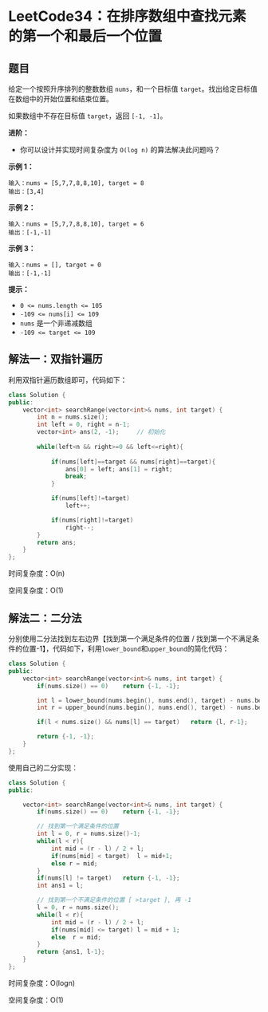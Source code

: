 # LeetCode34：在排序数组中查找元素的第一个和最后一个位置

## 题目

给定一个按照升序排列的整数数组 `nums`，和一个目标值 `target`。找出给定目标值在数组中的开始位置和结束位置。

如果数组中不存在目标值 `target`，返回 `[-1, -1]`。

**进阶：**

- 你可以设计并实现时间复杂度为 `O(log n)` 的算法解决此问题吗？

 

**示例 1：**

```
输入：nums = [5,7,7,8,8,10], target = 8
输出：[3,4]
```

**示例 2：**

```
输入：nums = [5,7,7,8,8,10], target = 6
输出：[-1,-1]
```

**示例 3：**

```
输入：nums = [], target = 0
输出：[-1,-1]
```

 

**提示：**

- `0 <= nums.length <= 105`
- `-109 <= nums[i] <= 109`
- `nums` 是一个非递减数组
- `-109 <= target <= 109`

## 解法一：双指针遍历

利用双指针遍历数组即可，代码如下：

```c++
class Solution {
public:
    vector<int> searchRange(vector<int>& nums, int target) {
        int n = nums.size();
        int left = 0, right = n-1;
        vector<int> ans(2, -1);		// 初始化
        
        while(left<n && right>=0 && left<=right){
            
            if(nums[left]==target && nums[right]==target){
                ans[0] = left; ans[1] = right;
                break;
            }

            if(nums[left]!=target)
                left++;

            if(nums[right]!=target)
                right--;
        }
        return ans;
    }
};
```

时间复杂度：O(n)

空间复杂度：O(1)

## 解法二：二分法

分别使用二分法找到左右边界【找到第一个满足条件的位置 / 找到第一个不满足条件的位置-1】，代码如下，利用`lower_bound`和`upper_bound`的简化代码：

```c++
class Solution {
public:
    vector<int> searchRange(vector<int>& nums, int target) {
        if(nums.size() == 0)    return {-1, -1};

        int l = lower_bound(nums.begin(), nums.end(), target) - nums.begin();
        int r = upper_bound(nums.begin(), nums.end(), target) - nums.begin();

        if(l < nums.size() && nums[l] == target)   return {l, r-1};

        return {-1, -1};
    }
};
```

使用自己的二分实现：

```c++
class Solution {
public:

    vector<int> searchRange(vector<int>& nums, int target) {
        if(nums.size() == 0)    return {-1, -1};

        // 找到第一个满足条件的位置
        int l = 0, r = nums.size()-1;
        while(l < r){
            int mid = (r - l) / 2 + l;
            if(nums[mid] < target)  l = mid+1;
            else r = mid;
        }
        if(nums[l] != target)   return {-1, -1};
        int ans1 = l;

        // 找到第一个不满足条件的位置 [ >target ], 再 -1 
        l = 0, r = nums.size();
        while(l < r){
            int mid = (r - l) / 2 + l;
            if(nums[mid] <= target) l = mid + 1;
            else  r = mid;
        }
        return {ans1, l-1};
    }
};
```

时间复杂度：O(logn)

空间复杂度：O(1)

